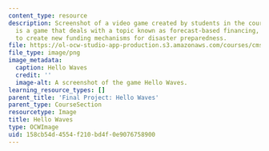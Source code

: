```yaml
---
content_type: resource
description: Screenshot of a video game created by students in the course. Hello Waves
  is a game that deals with a topic known as forecast-based financing, which aims
  to create new funding mechanisms for disaster preparedness.
file: https://ol-ocw-studio-app-production.s3.amazonaws.com/courses/cms-611j-creating-video-games-fall-2014/158cb54d4554f210bd4f0e9076758900_hellowaves.png
file_type: image/png
image_metadata:
  caption: Hello Waves
  credit: ''
  image-alt: A screenshot of the game Hello Waves.
learning_resource_types: []
parent_title: 'Final Project: Hello Waves'
parent_type: CourseSection
resourcetype: Image
title: Hello Waves
type: OCWImage
uid: 158cb54d-4554-f210-bd4f-0e9076758900
---
```

